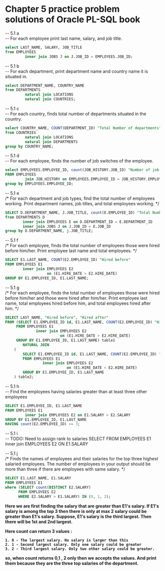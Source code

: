 <H1>Chapter 5 practice problem solutions of Oracle PL-SQL book</H1>

-- 5.1 a</br>
-- For each employee print last name, salary, and job title.
```sql
select LAST_NAME, SALARY, JOB_TITLE
from EMPLOYEES
         inner join JOBS J on J.JOB_ID = EMPLOYEES.JOB_ID;
```

-- 5.1 b</br>
-- For each department, print department name and country name it is situated in.
```sql
select DEPARTMENT_NAME, COUNTRY_NAME
from DEPARTMENTS
         natural join LOCATIONS
         natural join COUNTRIES;
```

-- 5.1 c</br>
-- For each country, finds total number of departments situated in the country.
```sql
select COUNTRY_NAME, COUNT(DEPARTMENT_ID) "Total Number of departments"
from COUNTRIES
         natural join LOCATIONS
         natural join DEPARTMENTS
group by COUNTRY_NAME;
```


-- 5.1 d</br>
-- For each employee, finds the number of job switches of the employee.
```sql
select EMPLOYEES.EMPLOYEE_ID, count(JOB_HISTORY.JOB_ID) "Number of job switches"
FROM EMPLOYEES
         join JOB_HISTORY on EMPLOYEES.EMPLOYEE_ID = JOB_HISTORY.EMPLOYEE_ID
group by EMPLOYEES.EMPLOYEE_ID;
```

-- 5.1 e</br>
/*
For each department and job types, find the total number of employees working. Print
department names, job titles, and total employees working.
 */
 ```sql
SELECT D.DEPARTMENT_NAME, J.JOB_TITLE, count(E.EMPLOYEE_ID) "Total Number of employees"
from DEPARTMENTS D
         inner join EMPLOYEES E on D.DEPARTMENT_ID = E.DEPARTMENT_ID
         inner join JOBS J on J.JOB_ID = E.JOB_ID
group by D.DEPARTMENT_NAME, j.JOB_TITLE;
```

-- 5.1 f</br>
/*
For each employee, finds the total number of employees those were hired before him/her.
Print employee last name and total employees.
 */
 ```sql
SELECT E1.LAST_NAME, COUNT(E2.EMPLOYEE_ID) "Hired before"
FROM EMPLOYEES E1
         inner join EMPLOYEES E2
                    on (E1.HIRE_DATE > E2.HIRE_DATE)
GROUP BY E1.EMPLOYEE_ID, E1.LAST_NAME;
```

-- 5.1 g</br>
/*
For each employee, finds the total number of employees those were hired before him/her and
those were hired after him/her. Print employee last name, total employees hired before him,
and total employees hired after him.
 */
 ```sql
SELECT LAST_NAME, "Hired before", "Hired after"
FROM (SELECT E1.EMPLOYEE_ID id, E1.LAST_NAME, COUNT(E2.EMPLOYEE_ID) "Hired before"
      FROM EMPLOYEES E1
               inner join EMPLOYEES E2
                          on (E1.HIRE_DATE > E2.HIRE_DATE)
      GROUP BY E1.EMPLOYEE_ID, E1.LAST_NAME) table1
         NATURAL JOIN
     (
         SELECT E1.EMPLOYEE_ID id, E1.LAST_NAME, COUNT(E2.EMPLOYEE_ID) "Hired after"
         FROM EMPLOYEES E1
                  inner join EMPLOYEES E2
                             on (E1.HIRE_DATE < E2.HIRE_DATE)
         GROUP BY E1.EMPLOYEE_ID, E1.LAST_NAME
     ) table2;
```

-- 5.1 h</br>
-- Find the employees having salaries greater than at least three other employees
```sql
SELECT E1.EMPLOYEE_ID, E1.LAST_NAME
FROM EMPLOYEES E1
         inner join EMPLOYEES E2 on E1.SALARY > E2.SALARY
GROUP BY E1.EMPLOYEE_ID, E1.LAST_NAME
HAVING count(E2.EMPLOYEE_ID) >= 3;
```

-- 5.1 i</br>
-- TODO: Need to assign rank to salaries
SELECT
FROM EMPLOYEES E1
         inner join EMPLOYEES E2 ON E1.SALARY



-- 5.1 j</br>
/*
 Finds the names of employees and their salaries for the top three highest salaried employees.
The number of employees in your output should be more than three if there are employees
with same salary.
 */
 ```sql
SELECT E1.LAST_NAME, E1.SALARY
FROM EMPLOYEES E1
where (SELECT count(DISTINCT E2.SALARY)
       FROM EMPLOYEES E2
       WHERE E2.SALARY > E1.SALARY) IN (0, 1, 2);
```

<b>
  Here we are first finding the salary that are greater than E1's salary.
  If E1's salary is among the top 3 then there is only at max 2 salary could be greater than E1's salary.
  Suppose, E1's salary is the third largest. Then there will be 1st and 2nd largest.

  Here count can return 3 values :

    1. 0 - The largest salary. No salary is larger than this
    2. 1 - Second largest salary. Only one salary could be greater
    3. 2 - Third largest salary. Only two other salary could be greater.

  so, when count returns 0,1 , 2 only then we accepts the values. And print them because they are the three
  top salaries of the department.
</b>
